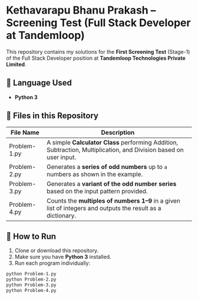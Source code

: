 # Kethavarapu Bhanu Prakash – Screening Test (Full Stack Developer at Tandemloop)

This repository contains my solutions for the **First Screening Test** (Stage-1) of the Full Stack Developer position at **Tandemloop Technologies Private Limited**.

## 📝 Language Used
- **Python 3**

## 📂 Files in this Repository
| File Name       | Description                                                                 |
|-----------------|-----------------------------------------------------------------------------|
| Problem-1.py    | A simple **Calculator Class** performing Addition, Subtraction, Multiplication, and Division based on user input. |
| Problem-2.py    | Generates a **series of odd numbers** up to `a` numbers as shown in the example. |
| Problem-3.py    | Generates a **variant of the odd number series** based on the input pattern provided. |
| Problem-4.py    | Counts the **multiples of numbers 1–9** in a given list of integers and outputs the result as a dictionary. |

## 🚀 How to Run
1. Clone or download this repository.
2. Make sure you have **Python 3** installed.
3. Run each program individually:

```bash
python Problem-1.py
python Problem-2.py
python Problem-3.py
python Problem-4.py
